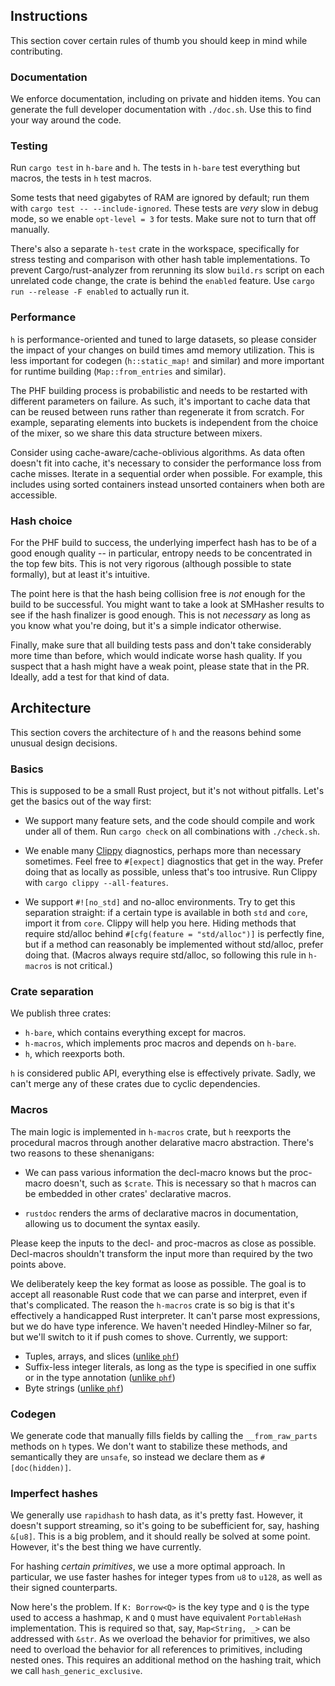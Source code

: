 ## Instructions

This section cover certain rules of thumb you should keep in mind while contributing.


### Documentation

We enforce documentation, including on private and hidden items. You can generate the full developer documentation with `./doc.sh`. Use this to find your way around the code.


### Testing

Run `cargo test` in `h-bare` and `h`. The tests in `h-bare` test everything but macros, the tests in `h` test macros.

Some tests that need gigabytes of RAM are ignored by default; run them with `cargo test -- --include-ignored`. These tests are *very* slow in debug mode, so we enable `opt-level = 3` for tests. Make sure not to turn that off manually.

There's also a separate `h-test` crate in the workspace, specifically for stress testing and comparison with other hash table implementations. To prevent Cargo/rust-analyzer from rerunning its slow `build.rs` script on each unrelated code change, the crate is behind the `enabled` feature. Use `cargo run --release -F enabled` to actually run it.


### Performance

`h` is performance-oriented and tuned to large datasets, so please consider the impact of your changes on build times amd memory utilization. This is less important for codegen (`h::static_map!` and similar) and more important for runtime building (`Map::from_entries` and similar).

The PHF building process is probabilistic and needs to be restarted with different parameters on failure. As such, it's important to cache data that can be reused between runs rather than regenerate it from scratch. For example, separating elements into buckets is independent from the choice of the mixer, so we share this data structure between mixers.

Consider using cache-aware/cache-oblivious algorithms. As data often doesn't fit into cache, it's necessary to consider the performance loss from cache misses. Iterate in a sequential order when possible. For example, this includes using sorted containers instead unsorted containers when both are accessible.


### Hash choice

For the PHF build to success, the underlying imperfect hash has to be of a good enough quality -- in particular, entropy needs to be concentrated in the top few bits. This is not very rigorous (although possible to state formally), but at least it's intuitive.

The point here is that the hash being collision free is *not* enough for the build to be successful. You might want to take a look at SMHasher results to see if the hash finalizer is good enough. This is not *necessary* as long as you know what you're doing, but it's a simple indicator otherwise.

Finally, make sure that all building tests pass and don't take considerably more time than before, which would indicate worse hash quality. If you suspect that a hash might have a weak point, please state that in the PR. Ideally, add a test for that kind of data.


## Architecture

This section covers the architecture of `h` and the reasons behind some unusual design decisions.


### Basics

This is supposed to be a small Rust project, but it's not without pitfalls. Let's get the basics out of the way first:

- We support many feature sets, and the code should compile and work under all of them. Run `cargo check` on all combinations with `./check.sh`.

- We enable many [Clippy](https://github.com/rust-lang/rust-clippy) diagnostics, perhaps more than necessary sometimes. Feel free to `#[expect]` diagnostics that get in the way. Prefer doing that as locally as possible, unless that's too intrusive. Run Clippy with `cargo clippy --all-features`.

- We support `#![no_std]` and no-alloc environments. Try to get this separation straight: if a certain type is available in both `std` and `core`, import it from `core`. Clippy will help you here. Hiding methods that require std/alloc behind `#[cfg(feature = "std/alloc")]` is perfectly fine, but if a method can reasonably be implemented without std/alloc, prefer doing that. (Macros always require std/alloc, so following this rule in `h-macros` is not critical.)


### Crate separation

We publish three crates:

- `h-bare`, which contains everything except for macros.
- `h-macros`, which implements proc macros and depends on `h-bare`.
- `h`, which reexports both.

`h` is considered public API, everything else is effectively private. Sadly, we can't merge any of these crates due to cyclic dependencies.


### Macros

The main logic is implemented in `h-macros` crate, but `h` reexports the procedural macros through another delarative macro abstraction. There's two reasons to these shenanigans:

- We can pass various information the decl-macro knows but the proc-macro doesn't, such as `$crate`. This is necessary so that `h` macros can be embedded in other crates' declarative macros.

- `rustdoc` renders the arms of declarative macros in documentation, allowing us to document the syntax easily.

Please keep the inputs to the decl- and proc-macros as close as possible. Decl-macros shouldn't transform the input more than required by the two points above.

We deliberately keep the key format as loose as possible. The goal is to accept all reasonable Rust code that we can parse and interpret, even if that's complicated. The reason the `h-macros` crate is so big is that it's effectively a handicapped Rust interpreter. It can't parse most expressions, but we do have type inference. We haven't needed Hindley-Milner so far, but we'll switch to it if push comes to shove. Currently, we support:

- Tuples, arrays, and slices ([unlike `phf`](https://github.com/rust-phf/rust-phf/issues/198))
- Suffix-less integer literals, as long as the type is specified in one suffix or in the type annotation ([unlike `phf`](https://github.com/rust-phf/rust-phf/issues/78))
- Byte strings ([unlike `phf`](https://github.com/rust-phf/rust-phf/issues/151))


### Codegen

We generate code that manually fills fields by calling the `__from_raw_parts` methods on `h` types. We don't want to stabilize these methods, and semantically they are `unsafe`, so instead we declare them as `#[doc(hidden)]`.


### Imperfect hashes

We generally use `rapidhash` to hash data, as it's pretty fast. However, it doesn't support streaming, so it's going to be subefficient for, say, hashing `&[u8]`. This is a big problem, and it should really be solved at some point. However, it's the best thing we have currently.

For hashing *certain primitives*, we use a more optimal approach. In particular, we use faster hashes for integer types from `u8` to `u128`, as well as their signed counterparts.

Now here's the problem. If `K: Borrow<Q>` is the key type and `Q` is the type used to access a hashmap, `K` and `Q` must have equivalent `PortableHash` implementation. This is required so that, say, `Map<String, _>` can be addressed with `&str`. As we overload the behavior for primitives, we also need to overload the behavior for all references to primitives, including nested ones. This requires an additional method on the hashing trait, which we call `hash_generic_exclusive`.
